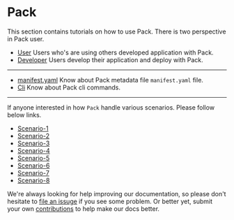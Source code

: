 # Pack

 This section contains tutorials on how to use Pack. There is two perspective in Pack user.
  
  - [User](/docs/tutorials/user-doc.md) Users who's are using others developed application with Pack.
  - [Developer](/docs/tutorials/dev-doc.md) Users develop their application and deploy with Pack.
  
  ---
  
  - [manifest.yaml](/docs/tutorials/manifest.md) Know about Pack metadata file `manifest.yaml` file.
  - [Cli](/docs/tutorials/cli.md) Know about Pack cli commands.  
  
  ---
  
  If anyone interested in how `Pack` handle various scenarios. Please follow below links.
  
  - [Scenario-1](/docs/tutorials/scenario-1.md)
  - [Scenario-2](/docs/tutorials/scenario-2.md)
  - [Scenario-3](/docs/tutorials/scenario-3.md)
  - [Scenario-4](/docs/tutorials/scenario-4.md)
  - [Scenario-5](/docs/tutorials/scenario-5.md)
  - [Scenario-6](/docs/tutorials/scenario-6.md)
  - [Scenario-7](/docs/tutorials/scenario-7.md)
  - [Scenario-8](/docs/tutorials/scenario-8.md)
   
  We're always looking for help improving our documentation, so please don't hesitate to
  [file an issuge](https://github.com/kubepack/pack/issues/new) if you see some problem.
  Or better yet, submit your own [contributions](/CONTRIBUTING.md) to help
  make our docs better.